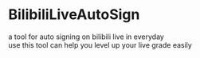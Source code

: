 # BilibiliLiveAutoSign
a tool for auto signing on bilibili live in everyday  
use this tool can help you level up your live grade easily 
